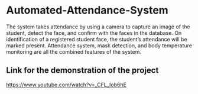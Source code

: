 # Automated-Attendance-System
The system takes attendance by using a camera to capture an image of the student, detect the face, and confirm with the faces in the database. On identification of a registered student face, the student’s attendance will be marked present. Attendance system, mask detection, and body temperature monitoring are all the combined features of the system.
## Link for the demonstration of the project
https://www.youtube.com/watch?v=_CFL_Iob6hE
